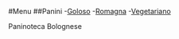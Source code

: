 #Menu
##Panini -[Goloso](panini/paninoPrimavera.md) -[Romagna](panini/paninoRomagna.md) -[Vegetariano](panini/paninoVegetariano.md)

Paninoteca Bolognese
